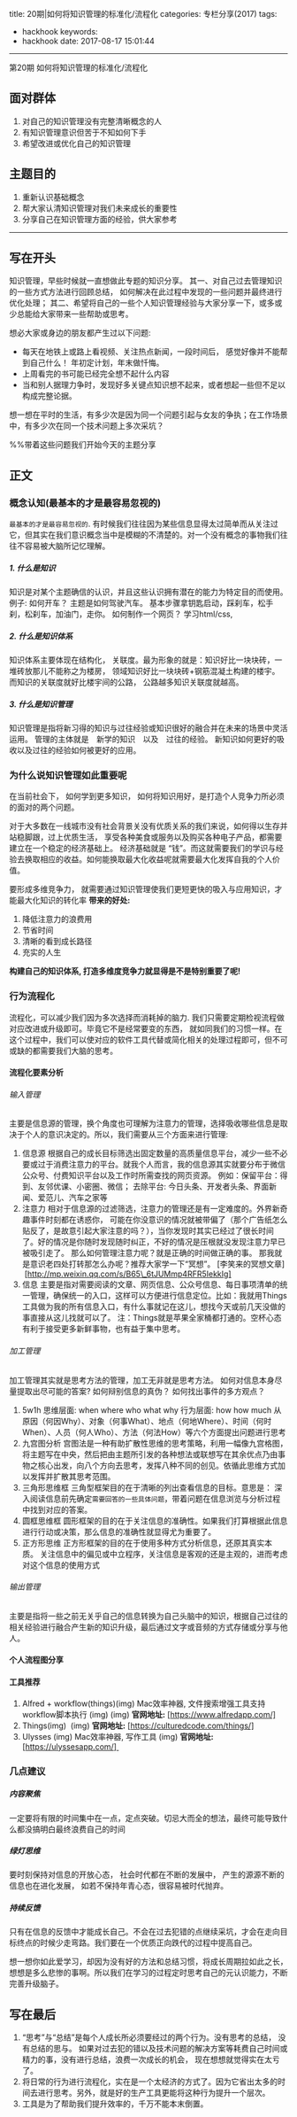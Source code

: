 title: 20期|如何将知识管理的标准化/流程化
categories: 专栏分享(2017)
tags:
  - hackhook
keywords:
  - hackhook
date: 2017-08-17 15:01:44
---
第20期 如何将知识管理的标准化/流程化
## 面对群体
1. 对自己的知识管理没有完整清晰概念的人
2. 有知识管理意识但苦于不知如何下手
3. 希望改进或优化自己的知识管理
## 主题目的
1. 重新认识基础概念
2. 帮大家认清知识管理对我们未来成长的重要性
2. 分享自己在知识管理方面的经验，供大家参考
---
## 写在开头
知识管理，早些时候就一直想做此专题的知识分享。
其一、对自己过去管理知识的一些方式方法进行回顾总结， 如何解决在此过程中发现的一些问题并最终进行优化处理；
其二、希望将自己的一些个人知识管理经验与大家分享一下，或多或少总能给大家带来一些帮助或思考。

想必大家或身边的朋友都产生过以下问题:
- 每天在地铁上或路上看视频、关注热点新闻，一段时间后， 感觉好像并不能帮到自己什么！ 年初定计划，年末做忏悔。
- 上周看完的书可能已经完全想不起什么内容
- 当和别人据理力争时，发现好多关键点知识想不起来，或者想起一些但不足以构成完整论据。

想一想在平时的生活，有多少次是因为同一个问题引起与女友的争执；在工作场景中，有多少次在同一个技术问题上多次采坑？

%%带着这些问题我们开始今天的主题分享
## 正文
### 概念认知(最基本的才是最容易忽视的)
`最基本的才是最容易忽视的`. 
有时候我们往往因为某些信息显得太过简单而从关注过它，但其实在我们意识概念当中是模糊的不清楚的。对一个没有概念的事物我们往往不容易被大脑所记忆理解。
##### 1. 什么是知识
知识是对某个主题确信的认识，并且这些认识拥有潜在的能力为特定目的而使用。
例子:
如何开车？ 主题是如何驾驶汽车。 基本步骤拿钥匙启动，踩刹车，松手刹，松刹车，加油门，走你。
如何制作一个网页？ 学习html/css, 
##### 2. 什么是知识体系
知识体系主要体现在结构化， 关联度。最为形象的就是：知识好比一块块砖，一堆砖放那儿不能称之为楼房， 领域知识好比一块块砖+钢筋混凝土构建的楼宇。 而知识的关联度就好比楼宇间的公路， 公路越多知识关联度就越高。
##### 3. 什么是知识管理
知识管理是指将新习得的知识与过往经验或知识很好的融合并在未来的场景中灵活运用。
管理的主体就是　新学的知识　以及　过往的经验。
新知识如何更好的吸收以及过往的经验如何被更好的应用。

### 为什么说知识管理如此重要呢
在当前社会下， 如何学到更多知识， 如何将知识用好，是打造个人竞争力所必须的面对的两个问题。

对于大多数在一线城市没有社会背景关没有优质关系的我们来说，如何得以生存并站稳脚跟，过上优质生活， 享受各种美食或服务以及购买各种电子产品，都需要建立在一个稳定的经济基础上。
经济基础就是 “钱”。而这就需要我们的学识与经验去换取相应的收益。如何能换取最大化收益呢就需要最大化发挥自我的个人价值。

要形成多维竞争力， 就需要通过知识管理使我们更短更快的吸入与应用知识，才能最大化知识的转化率
**带来的好处:**
1. 降低注意力的浪费用
2. 节省时间
3. 清晰的看到成长路径
4. 充实的人生

**构建自己的知识体系, 打造多维度竞争力就显得是不是特别重要了呢!**

### 行为流程化
流程化，可以减少我们因为多次选择而消耗掉的脑力. 我们只需要定期检视流程做对应改进或升级即可。毕竟它不是经常要变的东西， 就如同我们的习惯一样。在这个过程中，我们可以使对应的软件工具代替或简化相关的处理过程即可，但不可或缺的都需要我们大脑的思考。
#### 流程化要素分析
###### 输入管理
主要是信息源的管理，换个角度也可理解为注意力的管理，选择吸收哪些信息是取决于个人的意识决定的。所以，我们需要从三个方面来进行管理: 
1. 信息源 根据自己的成长目标筛选出固定数量的高质量信息平台，减少一些不必要或过于消费注意力的平台。就我个人而言，我的信息源其实就要分布于微信公众号、付费知识平台以及工作时所需查找的网页资源。 例如：保留平台：得到、友邻优课、小密圈、微信； 去除平台: 今日头条、开发者头条、界面新闻、爱范儿、汽车之家等
2. 注意力 相对于信息源的过滤筛选，注意力的管理还是有一定难度的。外界新奇趣事件时刻都在诱惑你， 可能在你没意识的情况就被带偏了（那个广告纸怎么贴反了，是故意引起大家注意的吗？），当你发现时其实已经过了很长时间了。好的情况是你随时发现随时纠正，不好的情况是压根就没发现注意力早已被吸引走了。 那么如何管理注意力呢？就是正确的时间做正确的事。 那我就是意识老四处打转那怎么办呢？推荐大家学一下“冥想”。 [李笑来的冥想文章]  [http://mp.weixin.qq.com/s/B65\_6tJUMmp4RFR5IekkIg]
3. 信息 主要是指对需要阅读的文章、网页信息、公众号信息、每日事项清单的统一管理，确保统一的入口，这样可以方便进行信息定位。比如：我就用Things工具做为我的所有信息入口，有什么事就记在这儿，想找今天或前几天没做的事直接从这儿找就可以了。 注：Things就是苹果全家桶都打通的。空杯心态有利于接受更多新鲜事物，也有益于集中思考。
###### 加工管理
加工管理其实就是思考方法的管理，加工无非就是思考方法。
如何对信息本身尽量提取出尽可能的答案? 
如何辩别信息的真伪？ 如何找出事件的多方观点？
1. 5w1h 思维层面: when where  who  what why 行为层面: how how much 从原因（何因Why）、对象（何事What）、地点（何地Where）、时间（何时When）、人员（何人Who）、方法（何法How）等六个方面提出问题进行思考
2. 九宫图分析 宫图法是一种有助扩散性思维的思考策略，利用一幅像九宫格图，将主题写在中央，然后把由主题所引发的各种想法或联想写在其余优点乃由事物之核心出发，向八个方向去思考，发挥八种不同的创见。依循此思维方式加以发挥并扩散其思考范围。
3. 三角形思维框 三角型框架目的在于清晰的列出查看信息的目标。意思是： 深入阅读信息前先确定`需要回答的一些具体问题`，带着问题在信息浏览与分析过程中找到对应的答案。
4. 圆框思维框 圆形框架的目的在于关注信息的准确性。如果我们打算根据此信息进行行动或决策，那么信息的准确性就显得尤为重要了。
5. 正方形思维 正方形框架的目的在于使用多种方式分析信息，还原其真实本质。 关注信息中的偏见或中立程序，关注信息是客观的还是主观的，进而考虑对这个信息的使用方式
###### 输出管理
 主要是指将一些之前无关乎自己的信息转换为自己头脑中的知识，根据自己过往的相关经验进行融合产生新的知识升级，最后通过文字或音频的方式存储或分享与他人。
#### 个人流程图分享

#### 工具推荐
1. Alfred + workflow(things)(img) Mac效率神器, 文件搜索增强工具支持workflow脚本执行 (img) (img) **官网地址:** [https://www.alfredapp.com/]
2. Things(img)  (img) **官网地址:** [https://culturedcode.com/things/]
3. Ulysses (img) Mac效率神器, 写作工具 (img) **官网地址:** [https://ulyssesapp.com/] 
### 几点建议
##### 内容聚焦
一定要将有限的时间集中在一点，定点突破。切忌大而全的想法，最终可能导致什么都没搞明白最终浪费自己的时间
##### 绿灯思维
要时刻保持对信息的开放心态， 社会时代都在不断的发展中， 产生的源源不断的信息也在进化发展， 如若不保持年青心态，很容易被时代抛弃。
##### 持续反馈
只有在信息的反馈中才能成长自己。不会在过去犯错的点继续采坑，才会在走向目标终点的时候少走弯路。我们要在一个优质正向跌代的过程中提高自己。

想一想你如此爱学习，却因为没有好的方法和总结习惯，将成长周期拉如此之长， 想想是多么悲惨的事啊。所以我们在学习的过程定时思考自己的元认识能力，不断完善升级脑子。

## 写在最后
1. “思考”与“总结”是每个人成长所必须要经过的两个行为。没有思考的总结， 没有总结的思与。 如果对过去犯的错以及技术问题的解决方案等耗费自己时间或精力的事，没有进行总结，浪费一次成长的机会， 现在想想就觉得实在太亏了。
2. 将日常的行为进行流程化，实在是一个太经济的方式了。因为它省出太多的时间去进行思考。另外，就是好的生产工具更能将这种行为提升一个层次。
3. 工具是为了帮助我们提升效率的，千万不能本末倒置。